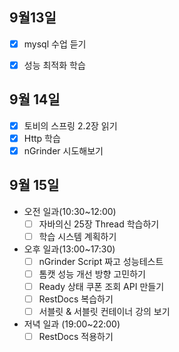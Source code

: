 ## 9월13일
- [x] mysql 수업 듣기
- [x] 성능 최적화 학습


## 9월 14일
- [x] 토비의 스프링 2.2장 읽기
- [x] Http 학습
- [x] nGrinder 시도해보기

## 9월 15일

- 오전 일과(10:30~12:00)
  - [ ] 자바의신 25장 Thread 학습하기
  - [ ] 학습 시스템 계획하기
- 오후 일과(13:00~17:30)
  - [ ] nGrinder Script 짜고 성능테스트
  - [ ] 톰캣 성능 개선 방향 고민하기
  - [ ] Ready 상태 쿠폰 조회 API 만들기
  - [ ] RestDocs 복습하기
  - [ ] 서블릿 & 서블릿 컨테이너 강의 보기

- 저녁 일과 (19:00~22:00)
  - [ ] RestDocs 적용하기

